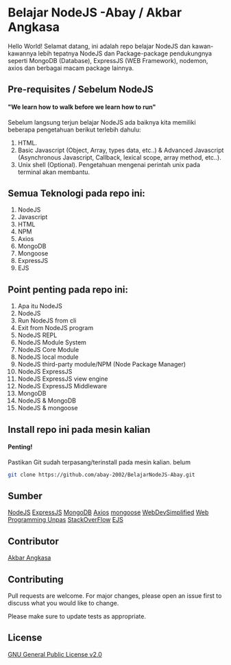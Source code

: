 # Belajar NodeJS -Abay / Akbar Angkasa
Hello World! Selamat datang, ini adalah repo belajar NodeJS dan kawan-kawannya lebih tepatnya NodeJS dan Package-package pendukungnya seperti MongoDB (Database), ExpressJS (WEB Framework), nodemon, axios dan berbagai macam package lainnya.

## Pre-requisites / Sebelum NodeJS
#### "We learn how to walk before we learn how to run"
Sebelum langsung terjun belajar NodeJS ada baiknya kita memiliki beberapa pengetahuan berikut terlebih dahulu:
1. HTML.
2. Basic Javascript (Object, Array, types data, etc..) & Advanced Javascript (Asynchronous Javascript, Callback, lexical scope, array method, etc..).
3. Unix shell (Optional). Pengetahuan mengenai perintah unix pada terminal akan membantu.

## Semua Teknologi pada repo ini:
1. NodeJS
2. Javascript
3. HTML
4. NPM
5. Axios
6. MongoDB
7. Mongoose
8. ExpressJS
9. EJS

## Point penting pada repo ini:
1. Apa itu NodeJS
2. NodeJS
3. Run NodeJS from cli
4. Exit from NodeJS program
5. NodeJS REPL
6. NodeJS Module System
7. NodeJS Core Module
8. NodeJS local module
9. NodeJS third-party module/NPM (Node Package Manager)
10. NodeJS ExpressJS
11. NodeJS ExpressJS view engine
12. NodeJS ExpressJS Middleware
13. MongoDB
14. NodeJS & MongoDB
15. NodeJS & mongoose

## Install repo ini pada mesin kalian
#### Penting!
Pastikan Git sudah terpasang/terinstall pada mesin kalian.
belum
```bash
git clone https://github.com/abay-2002/BelajarNodeJS-Abay.git
```
## Sumber
[NodeJS](https://nodejs.org/en/)
[ExpressJS](http://expressjs.com/)
[MongoDB](https://www.mongodb.com/)
[Axios](https://axios-http.com/)
[mongoose](https://mongoosejs.com/)
[WebDevSimplified](https://www.youtube.com/c/WebDevSimplified)
[Web Programming Unpas](https://www.youtube.com/c/WebProgrammingUNPAS)
[StackOverFlow](https://stackoverflow.com/)
[EJS](https://ejs.co/)

## Contributor
[Akbar Angkasa](https://akbarangkasaportfolio.netlify.app/)

## Contributing
Pull requests are welcome. For major changes, please open an issue first to discuss what you would like to change.

Please make sure to update tests as appropriate.

## License
[GNU General Public License v2.0](https://www.gnu.org/licenses/old-licenses/gpl-2.0.en.html)
